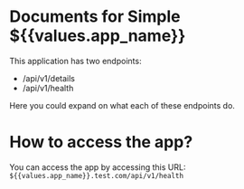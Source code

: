 # Documents for Simple ${{values.app_name}}


This application has two endpoints:
- /api/v1/details
- /api/v1/health

Here you could expand on what each of these endpoints do.

# How to access the app?

You can access the app by accessing this URL: `${{values.app_name}}.test.com/api/v1/health` 